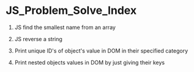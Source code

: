 # JS_Problem_Solve_Index

1. JS find the smallest name from an array

2. JS reverse a string

3. Print unique ID's of object's value in DOM in their specified category

4. Print nested objects values in DOM by just giving their keys
